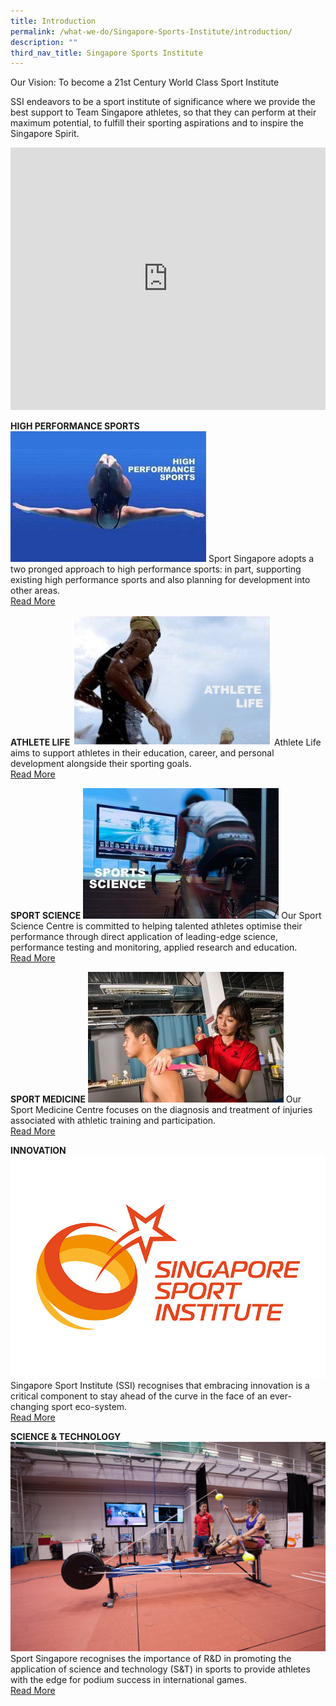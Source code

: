 ```yaml
---
title: Introduction
permalink: /what-we-do/Singapore-Sports-Institute/introduction/
description: ""
third_nav_title: Singapore Sports Institute
---
```

Our Vision: To become a 21st Century World Class Sport Institute&nbsp;

SSI endeavors to be a sport institute of significance where we provide the best support to Team Singapore athletes, so that they can perform at their maximum potential, to fulfill their sporting aspirations and to inspire the Singapore Spirit.

<iframe allowfullscreen="true" frameborder="0" scrolling="no" style="border:none;overflow:hidden" height="420" width="100%" src="https://www.facebook.com/plugins/video.php?href=https%3A%2F%2Fwww.facebook.com%2Fsingaporesportinstitute%2Fvideos%2F607550659831202%2F&amp;show_text=0&amp;width=560"></iframe>

**HIGH PERFORMANCE SPORTS**
![high performance](/images/What%20We%20Do/Singapore%20Sports%20Institute/Introduction/high%20performance.jpg)
Sport Singapore adopts a two pronged approach to high performance sports: in part, supporting existing high performance sports and also planning for development into other areas.<br/>[Read More](/what-we-do/Singapore-Sports-Institute/high-performance-sports/)

**ATHLETE LIFE**
![Athlete Life](/images/What%20We%20Do/Singapore%20Sports%20Institute/Introduction/Athletelife.jpg)
Athlete Life aims to support athletes in their education, career, and personal development alongside their sporting goals.<br/>[Read More](/what-we-do/Singapore-Sports-Institute/athlete-life/)

**SPORT SCIENCE**
![Sports Science](/images/What%20We%20Do/Singapore%20Sports%20Institute/Introduction/Capture%20sport%20science.jpg)
Our Sport Science Centre is committed to helping talented athletes optimise their performance through direct application of leading-edge science, performance testing and monitoring, applied research and education.<br/>[Read More](/what-we-do/singapore-sports-institute/sport-science/)

**SPORT MEDICINE**
![Sport Medicine](/images/What%20We%20Do/Singapore%20Sports%20Institute/Introduction/Sport%20medicine.jpg)
Our Sport Medicine Centre focuses on the diagnosis and treatment of injuries associated with athletic training and participation.<br>[Read More](/what-we-do/singapore-sports-institute/sport-science/)

**INNOVATION**
![SSI Innovation](/images/What%20We%20Do/Singapore%20Sports%20Institute/Introduction/SSI_NEW.jpg)
Singapore Sport Institute (SSI) recognises that embracing innovation is a critical component to stay ahead of the curve in the face of an ever-changing sport eco-system.<br>[Read More](/what-we-do/singapore-sports-institute/innovation/)

**SCIENCE & TECHNOLOGY**
![Science and Tech](/images/What%20We%20Do/Singapore%20Sports%20Institute/Introduction/Science%20and%20Tech%20RnD%20SSI.jpg)
Sport Singapore recognises the importance of R&D in promoting the application of science and technology (S&T) in sports to provide athletes with the edge for podium success in international games.<br/>[Read More](/what-we-do/singapore-sports-institute/science-technology/)